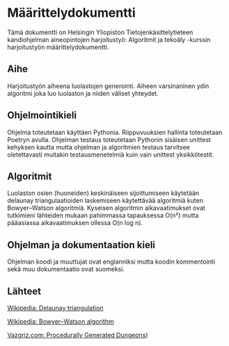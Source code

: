 # Määrittelydokumentti

Tämä dokumentti on Helsingin Yliopiston Tietojenkäsittelytieteen kandiohjelman aineopintojen harjoitustyö: Algoritmit ja tekoäly -kurssin harjoitustyön määrittelydokumentti.

## Aihe

Harjoitustyön aiheena luolastojen generointi.
Aiheen varsinaninen ydin algoritmi joka luo luolaston ja niiden väliset yhteydet.

## Ohjelmointikieli

Ohjelma toteutetaan käyttäen Pythonia. Riippuvuuksien hallinta toteutetaan Poetryn avulla. Ohjelman testaus toteutetaan Pythonin sisäisen unittest kehyksen kautta mutta ohjelman ja algoritmien testaus tarvitsee oletettavasti muitakin testausmenetelmiä kuin vain unittest yksikkötestit.

## Algoritmit

Luolaston osien (huoneiden) keskinäiseen sijoittumiseen käytetään delaunay triangulaatioiden laskemiseen käytettävää algoritmiä kuten Bowyer–Watson algoritmiä. Kyseisen algoritmin aikavaatimukset ovat tutkimieni lähteiden mukaan pahimmassa tapauksessa O(n²) mutta pääasiassa aikavaatimuksen ollessa O(n log n).

## Ohjelman ja dokumentaation kieli

Ohjelman koodi ja muuttujat ovat englanniksi mutta koodin kommentointi sekä muu dokumentaatio ovat suomeksi.


## Lähteet

[Wikipedia: Delaunay triangulation](https://en.wikipedia.org/wiki/Delaunay_triangulation)

[Wikipedia: Bowyer–Watson algorithm](https://en.wikipedia.org/wiki/Bowyer–Watson_algorithm)

[Vazgriz.com: Procedurally Generated Dungeons](https://vazgriz.com/119/procedurally-generated-dungeons/))
